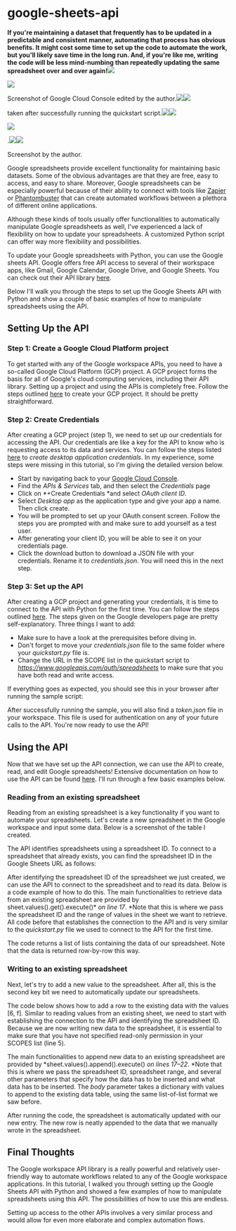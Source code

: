 # google-sheets-api

**If you're maintaining a dataset that frequently has to be updated in a predictable and consistent manner, automating that process has obvious benefits. It might cost some time to set up the code to automate the work, but you'll likely save time in the long run. And, if you're like me, writing the code will be less mind-numbing than repeatedly updating the same spreadsheet over and over again!**![](https://miro.medium.com/max/30/1\*5RtrFThuAvHiqxxwPp5Ptg.png?q=20)

![](https://miro.medium.com/max/709/1\*5RtrFThuAvHiqxxwPp5Ptg.png)

Screenshot of Google Cloud Console edited by the author.![](https://miro.medium.com/max/30/1\*ahdHCrx8ngiDP0dBANKvgg.png?q=20)![](https://miro.medium.com/max/709/1\*ahdHCrx8ngiDP0dBANKvgg.png)

taken after successfully running the quickstart script.![](https://miro.medium.com/max/30/1\*E\_PHwbLycJ7mQSad2QszKw.png?q=20)![](https://miro.medium.com/max/709/1\*E\_PHwbLycJ7mQSad2QszKw.png)

![](https://miro.medium.com/max/709/1\*cN14i55zhZfg\_X63kQcBEw.png)

.![](https://miro.medium.com/max/30/1\*wH0Dop5RSg3tS3sEnfIY4g.png?q=20)![](https://miro.medium.com/max/709/1\*wH0Dop5RSg3tS3sEnfIY4g.png)

Screenshot by the author.

Google spreadsheets provide excellent functionality for maintaining basic datasets. Some of the obvious advantages are that they are free, easy to access, and easy to share. Moreover, Google spreadsheets can be especially powerful because of their ability to connect with tools like [Zapier](https://zapier.com) or [Phantombuster](https://phantombuster.com) that can create automated workflows between a plethora of different online applications.

Although these kinds of tools usually offer functionalities to automatically manipulate Google spreadsheets as well, I've experienced a lack of flexibility on how to update your spreadsheets. A customized Python script can offer way more flexibility and possibilities.

To update your Google spreadsheets with Python, you can use the Google sheets API. Google offers free API access to several of their workspace apps, like Gmail, Google Calendar, Google Drive, and Google Sheets. You can check out their API library [here](https://console.cloud.google.com/apis/library?project=cellular-axon-327013).

Below I'll walk you through the steps to set up the Google Sheets API with Python and show a couple of basic examples of how to manipulate spreadsheets using the API.

## Setting Up the API

### Step 1: Create a Google Cloud Platform project

To get started with any of the Google workspace APIs, you need to have a so-called Google Cloud Platform (GCP) project. A GCP project forms the basis for all of Google's cloud computing services, including their API library. Setting up a project and using the APIs is completely free. Follow the steps outlined [here](https://developers.google.com/workspace/guides/create-project) to create your GCP project. It should be pretty straightforward.

### Step 2: Create Credentials

After creating a GCP project (step 1), we need to set up our credentials for accessing the API. Our credentials are like a key for the API to know who is requesting access to its data and services. You can follow the steps listed [here](https://developers.google.com/workspace/guides/create-credentials) to _create desktop application credentials_. In my experience, some steps were missing in this tutorial, so I'm giving the detailed version below.

* Start by navigating back to your [Google Cloud Console](https://console.cloud.google.com/home/dashboard).
* Find the _APIs & Services_ tab, and then select the _Credentials_ page
* Click on \*+Create Credentials \*and select _OAuth client ID_.
* Select _Desktop app_ as the application type and give your app a name. Then click create.
* You will be prompted to set up your OAuth consent screen. Follow the steps you are prompted with and make sure to add yourself as a test user.
* After generating your client ID, you will be able to see it on your credentials page.
* Click the download button to download a JSON file with your credentials. Rename it to _credentials.json_. You will need this in the next step.

### Step 3: Set up the API

After creating a GCP project and generating your credentials, it is time to connect to the API with Python for the first time. You can follow the steps outlined [here](https://developers.google.com/sheets/api/quickstart/python). The steps given on the Google developers page are pretty self-explanatory. Three things I want to add:

* Make sure to have a look at the prerequisites before diving in.
* Don't forget to move your _credentials.json_ file to the same folder where your _quickstart.py_ file is.
* Change the URL in the SCOPE list in the quickstart script to _https://www.googleapis.com/auth/spreadsheets_ to make sure that you have both read and write access.

If everything goes as expected, you should see this in your browser after running the sample script:

After successfully running the sample, you will also find a _token.json_ file in your workspace. This file is used for authentication on any of your future calls to the API. You're now ready to use the API!

## Using the API

Now that we have set up the API connection, we can use the API to create, read, and edit Google spreadsheets! Extensive documentation on how to use the API can be found [here](https://developers.google.com/sheets/api/guides/create#python). I'll run through a few basic examples below.

### Reading from an existing spreadsheet

Reading from an existing spreadsheet is a key functionality if you want to automate your spreadsheets. Let's create a new spreadsheet in the Google workspace and input some data. Below is a screenshot of the table I created.

The API identifies spreadsheets using a spreadsheet ID. To connect to a spreadsheet that already exists, you can find the spreadsheet ID in the Google Sheets URL as follows:

After identifying the spreadsheet ID of the spreadsheet we just created, we can use the API to connect to the spreadsheet and to read its data. Below is a code example of how to do this. The main functionalities to retrieve data from an existing spreadsheet are provided by sheet.values().get().execute()\* _on line 17_. \*Note that this is where we pass the spreadsheet ID and the range of values in the sheet we want to retrieve. All code before that establishes the connection to the API and is very similar to the _quickstart.py_ file we used to connect to the API for the first time.

The code returns a list of lists containing the data of our spreadsheet. Note that the data is returned row-by-row this way.

### Writing to an existing spreadsheet

Next, let's try to add a new value to the spreadsheet. After all, this is the second key bit we need to automatically update our spreadsheets.

The code below shows how to add a row to the existing data with the values \[6, f]. Similar to reading values from an existing sheet, we need to start with establishing the connection to the API and identifying the spreadsheet ID. Because we are now writing new data to the spreadsheet, it is essential to make sure that you have not specified read-only permission in your SCOPES list (line 5).

The main functionalities to append new data to an existing spreadsheet are provided by \*sheet.values().append().execute() _on lines 17–22_. \*Note that this is where we pass the spreadsheet ID, spreadsheet range, and several other parameters that specify how the data has to be inserted and what data has to be inserted. The _body_ parameter takes a dictionary with values to append to the existing data table, using the same list-of-list format we saw before.

After running the code, the spreadsheet is automatically updated with our new entry. The new row is neatly appended to the data that we manually wrote in the spreadsheet.

## Final Thoughts

The Google workspace API library is a really powerful and relatively user-friendly way to automate workflows related to any of the Google workspace applications. In this tutorial, I walked you through setting up the Google Sheets API with Python and showed a few examples of how to manipulate spreadsheets using this API. The possibilities of how to use this are endless.

Setting up access to the other APIs involves a very similar process and would allow for even more elaborate and complex automation flows.
